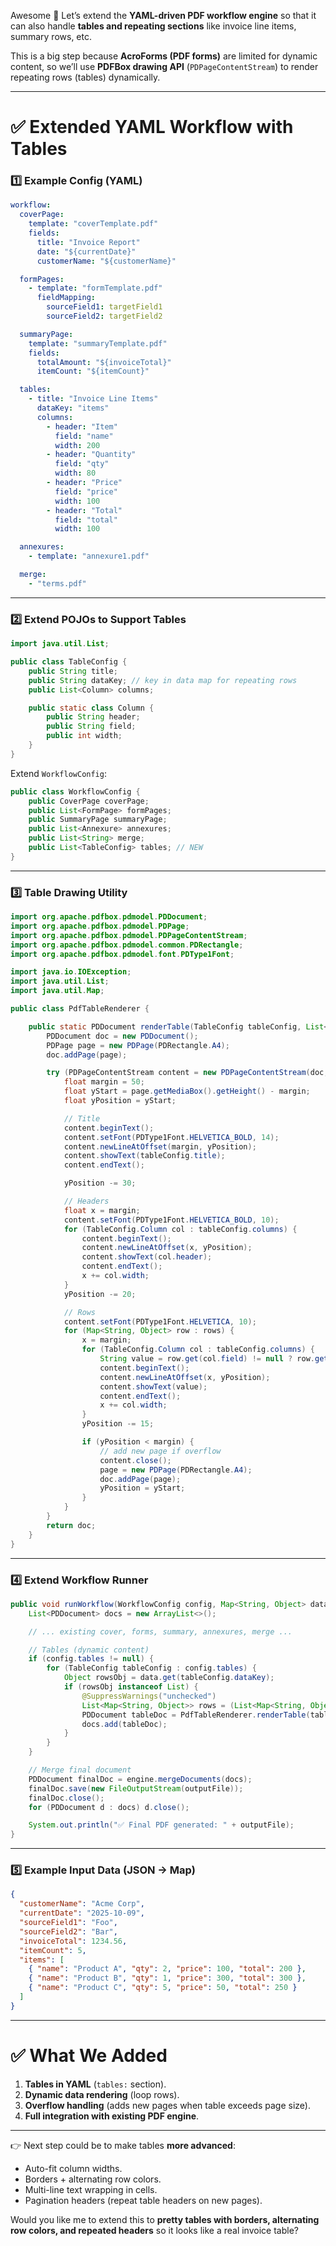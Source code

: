 Awesome 🎯 Let’s extend the **YAML-driven PDF workflow engine** so that it can also handle **tables and repeating sections** like invoice line items, summary rows, etc.

This is a big step because **AcroForms (PDF forms)** are limited for dynamic content, so we’ll use **PDFBox drawing API** (`PDPageContentStream`) to render repeating rows (tables) dynamically.

---

# ✅ Extended YAML Workflow with Tables

### **1️⃣ Example Config (YAML)**

```yaml
workflow:
  coverPage:
    template: "coverTemplate.pdf"
    fields:
      title: "Invoice Report"
      date: "${currentDate}"
      customerName: "${customerName}"

  formPages:
    - template: "formTemplate.pdf"
      fieldMapping:
        sourceField1: targetField1
        sourceField2: targetField2

  summaryPage:
    template: "summaryTemplate.pdf"
    fields:
      totalAmount: "${invoiceTotal}"
      itemCount: "${itemCount}"

  tables:
    - title: "Invoice Line Items"
      dataKey: "items"
      columns:
        - header: "Item"
          field: "name"
          width: 200
        - header: "Quantity"
          field: "qty"
          width: 80
        - header: "Price"
          field: "price"
          width: 100
        - header: "Total"
          field: "total"
          width: 100

  annexures:
    - template: "annexure1.pdf"

  merge:
    - "terms.pdf"
```

---

### **2️⃣ Extend POJOs to Support Tables**

```java
import java.util.List;

public class TableConfig {
    public String title;
    public String dataKey; // key in data map for repeating rows
    public List<Column> columns;

    public static class Column {
        public String header;
        public String field;
        public int width;
    }
}
```

Extend `WorkflowConfig`:

```java
public class WorkflowConfig {
    public CoverPage coverPage;
    public List<FormPage> formPages;
    public SummaryPage summaryPage;
    public List<Annexure> annexures;
    public List<String> merge;
    public List<TableConfig> tables; // NEW
}
```

---

### **3️⃣ Table Drawing Utility**

```java
import org.apache.pdfbox.pdmodel.PDDocument;
import org.apache.pdfbox.pdmodel.PDPage;
import org.apache.pdfbox.pdmodel.PDPageContentStream;
import org.apache.pdfbox.pdmodel.common.PDRectangle;
import org.apache.pdfbox.pdmodel.font.PDType1Font;

import java.io.IOException;
import java.util.List;
import java.util.Map;

public class PdfTableRenderer {

    public static PDDocument renderTable(TableConfig tableConfig, List<Map<String, Object>> rows) throws IOException {
        PDDocument doc = new PDDocument();
        PDPage page = new PDPage(PDRectangle.A4);
        doc.addPage(page);

        try (PDPageContentStream content = new PDPageContentStream(doc, page)) {
            float margin = 50;
            float yStart = page.getMediaBox().getHeight() - margin;
            float yPosition = yStart;

            // Title
            content.beginText();
            content.setFont(PDType1Font.HELVETICA_BOLD, 14);
            content.newLineAtOffset(margin, yPosition);
            content.showText(tableConfig.title);
            content.endText();

            yPosition -= 30;

            // Headers
            float x = margin;
            content.setFont(PDType1Font.HELVETICA_BOLD, 10);
            for (TableConfig.Column col : tableConfig.columns) {
                content.beginText();
                content.newLineAtOffset(x, yPosition);
                content.showText(col.header);
                content.endText();
                x += col.width;
            }
            yPosition -= 20;

            // Rows
            content.setFont(PDType1Font.HELVETICA, 10);
            for (Map<String, Object> row : rows) {
                x = margin;
                for (TableConfig.Column col : tableConfig.columns) {
                    String value = row.get(col.field) != null ? row.get(col.field).toString() : "";
                    content.beginText();
                    content.newLineAtOffset(x, yPosition);
                    content.showText(value);
                    content.endText();
                    x += col.width;
                }
                yPosition -= 15;

                if (yPosition < margin) {
                    // add new page if overflow
                    content.close();
                    page = new PDPage(PDRectangle.A4);
                    doc.addPage(page);
                    yPosition = yStart;
                }
            }
        }
        return doc;
    }
}
```

---

### **4️⃣ Extend Workflow Runner**

```java
public void runWorkflow(WorkflowConfig config, Map<String, Object> data, String outputFile) throws Exception {
    List<PDDocument> docs = new ArrayList<>();

    // ... existing cover, forms, summary, annexures, merge ...

    // Tables (dynamic content)
    if (config.tables != null) {
        for (TableConfig tableConfig : config.tables) {
            Object rowsObj = data.get(tableConfig.dataKey);
            if (rowsObj instanceof List) {
                @SuppressWarnings("unchecked")
                List<Map<String, Object>> rows = (List<Map<String, Object>>) rowsObj;
                PDDocument tableDoc = PdfTableRenderer.renderTable(tableConfig, rows);
                docs.add(tableDoc);
            }
        }
    }

    // Merge final document
    PDDocument finalDoc = engine.mergeDocuments(docs);
    finalDoc.save(new FileOutputStream(outputFile));
    finalDoc.close();
    for (PDDocument d : docs) d.close();

    System.out.println("✅ Final PDF generated: " + outputFile);
}
```

---

### **5️⃣ Example Input Data (JSON → Map)**

```json
{
  "customerName": "Acme Corp",
  "currentDate": "2025-10-09",
  "sourceField1": "Foo",
  "sourceField2": "Bar",
  "invoiceTotal": 1234.56,
  "itemCount": 5,
  "items": [
    { "name": "Product A", "qty": 2, "price": 100, "total": 200 },
    { "name": "Product B", "qty": 1, "price": 300, "total": 300 },
    { "name": "Product C", "qty": 5, "price": 50, "total": 250 }
  ]
}
```

---

# ✅ What We Added

1. **Tables in YAML** (`tables:` section).
2. **Dynamic data rendering** (loop rows).
3. **Overflow handling** (adds new pages when table exceeds page size).
4. **Full integration with existing PDF engine**.

---

👉 Next step could be to make tables **more advanced**:

* Auto-fit column widths.
* Borders + alternating row colors.
* Multi-line text wrapping in cells.
* Pagination headers (repeat table headers on new pages).

Would you like me to extend this to **pretty tables with borders, alternating row colors, and repeated headers** so it looks like a real invoice table?
